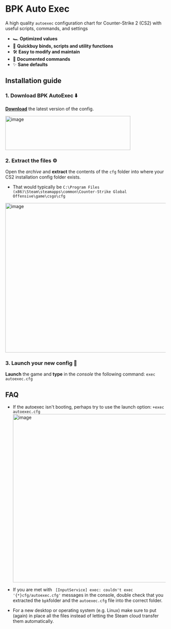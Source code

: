# BPK Auto Exec

A high quality `autoexec` configuration chart for Counter-Strike 2 (CS2) with useful scripts, commands, and settings

- 🏎️ **Optimized values**
- 🛒 **Quickbuy binds, scripts and utility functions**
- 🛠️ **Easy to modify and maintain**
- 📜 **Documented commands**
- ✨ **Sane defaults**

## Installation guide

### 1. Download BPK AutoExec ⬇️
**[Download](https://github.com/arienshibani/BPK-AutoExec/archive/master.zip)** the latest version of the config. 

<img width="393" height="107" alt="image" src="https://github.com/user-attachments/assets/cf47ea61-a800-46a0-9d0d-d13bbc9fe867" />

### 2. Extract the files ⚙️ 
Open the _archive_ and **extract** the contents of the `cfg` folder into where your CS2 installation config folder exists. 
- That would typically be `C:\Program Files (x86)\Steam\steamapps\common\Counter-Strike Global Offensive\game\csgo\cfg`

<img width="1717" height="469" alt="image" src="https://github.com/user-attachments/assets/e3243511-b909-4ec4-be07-17b1e06b12ab" />

### 3. Launch your new config 🚀
**Launch** the game and **type** in the _console_ the following command: `exec autoexec.cfg`


## FAQ
* If the autoexec isn't booting, perhaps try to use the launch option: `+exec autoexec.cfg`
    <img width="823" height="528" alt="image" src="https://github.com/user-attachments/assets/4b81a0d0-c77a-412b-ab5c-78d28930931c" />

* If you are met with ` [InputService] exec: couldn't exec '{*}cfg/autoexec.cfg'` messages in the console, double check that you extracted the `bpk`folder and the `autoexec.cfg` file into the correct folder.
* For a new desktop or operating system (e.g. Linux) make sure to put (again) in place all the files instead of letting the Steam cloud transfer them automatically.
